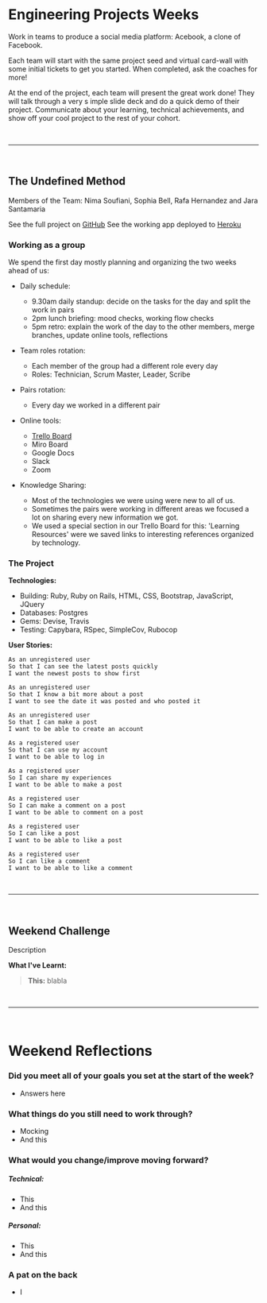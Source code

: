 # Engineering Projects Weeks

Work in teams to produce a social media platform: Acebook, a clone of Facebook.

Each team will start with the same project seed and virtual card-wall with some initial tickets to get you started. When completed, ask the coaches for more!

At the end of the project, each team will present the great work done! They will talk through a very s
imple slide deck and do a quick demo of their project. Communicate about your learning, technical achievements, and show off your cool project to the rest of your cohort.

<br>

***

<br>

## The Undefined Method 

Members of the Team: Nima Soufiani, Sophia Bell, Rafa Hernandez and Jara Santamaria

See the full project on [GitHub](https://github.com/jarasmar/acebook-theUndefinedMethod)
See the working app deployed to [Heroku](https://the-undefined-method.herokuapp.com/users/sign_in)

### Working as a group

We spend the first day mostly planning and organizing the two weeks ahead of us:

- Daily schedule:
  - 9.30am daily standup: decide on the tasks for the day and split the work in pairs
  - 2pm lunch briefing: mood checks, working flow checks
  - 5pm retro: explain the work of the day to the other members, merge branches, update online tools, reflections
  
- Team roles rotation:
  - Each member of the group had a different role every day
  - Roles: Technician, Scrum Master, Leader, Scribe
  
- Pairs rotation:
  - Every day we worked in a different pair
  
- Online tools:
  - [Trello Board](https://trello.com/b/adiRFheq/the-undefined-method)
  - Miro Board
  - Google Docs
  - Slack
  - Zoom

- Knowledge Sharing:
  - Most of the technologies we were using were new to all of us. 
  - Sometimes the pairs were working in different areas we focused a lot on sharing every new information we got. 
  - We used a special section in our Trello Board for this: 'Learning Resources' were we saved links to interesting references organized by technology.


### The Project

**Technologies:** 
- Building: Ruby, Ruby on Rails, HTML, CSS, Bootstrap, JavaScript, JQuery
- Databases: Postgres
- Gems: Devise, Travis
- Testing: Capybara, RSpec, SimpleCov, Rubocop

**User Stories:**

```
As an unregistered user
So that I can see the latest posts quickly
I want the newest posts to show first

As an unregistered user
So that I know a bit more about a post
I want to see the date it was posted and who posted it

As an unregistered user
So that I can make a post
I want to be able to create an account

As a registered user
So that I can use my account
I want to be able to log in

As a registered user
So I can share my experiences
I want to be able to make a post

As a registered user
So I can make a comment on a post
I want to be able to comment on a post

As a registered user
So I can like a post
I want to be able to like a post

As a registered user
So I can like a comment
I want to be able to like a comment
```

<br>

***

<br>

## Weekend Challenge
Description

**What I've Learnt:**
>**This:** blabla

<br>

***

<br>


# Weekend Reflections

### Did you meet all of your goals you set at the start of the week?
* Answers here

### What things do you still need to work through?
* Mocking
* And this

### What would you change/improve moving forward?
##### Technical: 
* This
* And this
##### Personal:
* This
* And this

### A pat on the back
* I 
<br>
